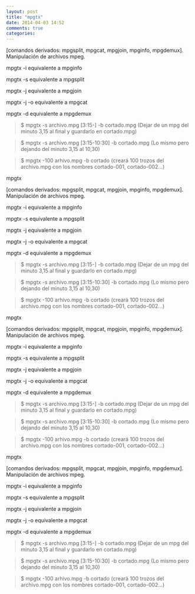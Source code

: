 ```yaml
---
layout: post
title: "mpgtx"
date: 2014-04-03 14:52
comments: true
categories: 
---
```

[comandos derivados: mpgsplit, mpgcat, mpgjoin, mpginfo, mpgdemux]. Manipulación de archivos mpeg.

mpgtx -i equivalente a mpginfo

mpgtx -s equivalente a mpgsplit 

mpgtx -j equivalente a mpgjoin 

mpgtx -j -o equivalente a mpgcat

mpgtx -d equivalente a mpgdemux

>$ mpgtx -s archivo.mpg [3:15-] -b cortado.mpg (Dejar de un mpg del minuto 3,15 al final y guardarlo en cortado.mpg)

>$ mpgtx -s archivo.mpg [3:15-10:30] -b cortado.mpg (Lo mismo pero dejando del minuto 3,15 al 10,30)

>$ mpgtx -100 arhivo.mpg -b cortado (creará 100 trozos del archivo.mpg con los nombres cortado-001, cortado-002...)

mpgtx

[comandos derivados: mpgsplit, mpgcat, mpgjoin, mpginfo, mpgdemux]. Manipulación de archivos mpeg.

mpgtx -i equivalente a mpginfo

mpgtx -s equivalente a mpgsplit 

mpgtx -j equivalente a mpgjoin 

mpgtx -j -o equivalente a mpgcat

mpgtx -d equivalente a mpgdemux

>$ mpgtx -s archivo.mpg [3:15-] -b cortado.mpg (Dejar de un mpg del minuto 3,15 al final y guardarlo en cortado.mpg)

>$ mpgtx -s archivo.mpg [3:15-10:30] -b cortado.mpg (Lo mismo pero dejando del minuto 3,15 al 10,30)

>$ mpgtx -100 arhivo.mpg -b cortado (creará 100 trozos del archivo.mpg con los nombres cortado-001, cortado-002...)

mpgtx

[comandos derivados: mpgsplit, mpgcat, mpgjoin, mpginfo, mpgdemux]. Manipulación de archivos mpeg.

mpgtx -i equivalente a mpginfo

mpgtx -s equivalente a mpgsplit 

mpgtx -j equivalente a mpgjoin 

mpgtx -j -o equivalente a mpgcat

mpgtx -d equivalente a mpgdemux

>$ mpgtx -s archivo.mpg [3:15-] -b cortado.mpg (Dejar de un mpg del minuto 3,15 al final y guardarlo en cortado.mpg)

>$ mpgtx -s archivo.mpg [3:15-10:30] -b cortado.mpg (Lo mismo pero dejando del minuto 3,15 al 10,30)

>$ mpgtx -100 arhivo.mpg -b cortado (creará 100 trozos del archivo.mpg con los nombres cortado-001, cortado-002...)

mpgtx

[comandos derivados: mpgsplit, mpgcat, mpgjoin, mpginfo, mpgdemux]. Manipulación de archivos mpeg.

mpgtx -i equivalente a mpginfo

mpgtx -s equivalente a mpgsplit 

mpgtx -j equivalente a mpgjoin 

mpgtx -j -o equivalente a mpgcat

mpgtx -d equivalente a mpgdemux

>$ mpgtx -s archivo.mpg [3:15-] -b cortado.mpg (Dejar de un mpg del minuto 3,15 al final y guardarlo en cortado.mpg)

>$ mpgtx -s archivo.mpg [3:15-10:30] -b cortado.mpg (Lo mismo pero dejando del minuto 3,15 al 10,30)

>$ mpgtx -100 arhivo.mpg -b cortado (creará 100 trozos del archivo.mpg con los nombres cortado-001, cortado-002...)

